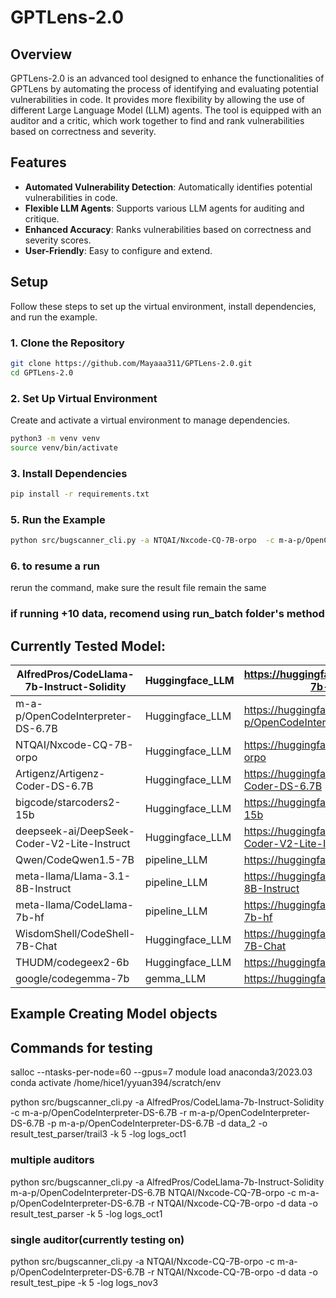 # GPTLens-2.0

## Overview

GPTLens-2.0 is an advanced tool designed to enhance the functionalities of GPTLens by automating the process of identifying and evaluating potential vulnerabilities in code. It provides more flexibility by allowing the use of different Large Language Model (LLM) agents. The tool is equipped with an auditor and a critic, which work together to find and rank vulnerabilities based on correctness and severity.

## Features

- **Automated Vulnerability Detection**: Automatically identifies potential vulnerabilities in code.
- **Flexible LLM Agents**: Supports various LLM agents for auditing and critique.
- **Enhanced Accuracy**: Ranks vulnerabilities based on correctness and severity scores.
- **User-Friendly**: Easy to configure and extend.

## Setup

Follow these steps to set up the virtual environment, install dependencies, and run the example.

### 1. Clone the Repository

```sh
git clone https://github.com/Mayaaa311/GPTLens-2.0.git
cd GPTLens-2.0
```
### 2. Set Up Virtual Environment
Create and activate a virtual environment to manage dependencies.

```sh
python3 -m venv venv
source venv/bin/activate
```

### 3. Install Dependencies

```sh
pip install -r requirements.txt
```


### 5. Run the Example

```sh
python src/bugscanner_cli.py -a NTQAI/Nxcode-CQ-7B-orpo  -c m-a-p/OpenCodeInterpreter-DS-6.7B -r NTQAI/Nxcode-CQ-7B-orpo -d data -o result_test_pipe -k 5 -log logs_nov3
```

### 6. to resume a run
rerun the command, make sure the result file remain the same
### if running +10 data, recomend using run_batch folder's method

## Currently Tested Model: 
| AlfredPros/CodeLlama-7b-Instruct-Solidity   | Huggingface_LLM | https://huggingface.co/AlfredPros/CodeLlama-7b-Instruct-Solidity   | 7B   |
|---------------------------------------------|-----------------|--------------------------------------------------------------------|------|
| m-a-p/OpenCodeInterpreter-DS-6.7B           | Huggingface_LLM | https://huggingface.co/m-a-p/OpenCodeInterpreter-DS-6.7B           | 6.7B |
| NTQAI/Nxcode-CQ-7B-orpo                     | Huggingface_LLM | https://huggingface.co/NTQAI/Nxcode-CQ-7B-orpo                     | 7B   |
| Artigenz/Artigenz-Coder-DS-6.7B             | Huggingface_LLM | https://huggingface.co/Artigenz/Artigenz-Coder-DS-6.7B             | 6.7B |
| bigcode/starcoders2-15b                     | Huggingface_LLM | https://huggingface.co/bigcode/starcoders2-15b                     | 15B  |
| deepseek-ai/DeepSeek-Coder-V2-Lite-Instruct | Huggingface_LLM | https://huggingface.co/deepseek-ai/DeepSeek-Coder-V2-Lite-Instruct | 16B  |
| Qwen/CodeQwen1.5-7B                         | pipeline_LLM    | https://huggingface.co/Qwen/CodeQwen1.5-7B                         | 7B   |
| meta-llama/Llama-3.1-8B-Instruct            | pipeline_LLM    | https://huggingface.co/meta-llama/Llama-3.1-8B-Instruct            | 8B   |
| meta-llama/CodeLlama-7b-hf                  | pipeline_LLM    | https://huggingface.co/meta-llama/CodeLlama-7b-hf                  | 7B   |
| WisdomShell/CodeShell-7B-Chat               | Huggingface_LLM | https://huggingface.co/WisdomShell/CodeShell-7B-Chat               | 7B   |
| THUDM/codegeex2-6b                          | Huggingface_LLM | https://huggingface.co/THUDM/codegeex2-6b                          | 6B   |
| google/codegemma-7b                         | gemma_LLM       | https://huggingface.co/google/codegemma-7b                         | 7B   |

## Example Creating Model objects


## Commands for testing
salloc --ntasks-per-node=60 --gpus=7
module load anaconda3/2023.03
conda activate /home/hice1/yyuan394/scratch/env

python src/bugscanner_cli.py -a  AlfredPros/CodeLlama-7b-Instruct-Solidity -c m-a-p/OpenCodeInterpreter-DS-6.7B -r m-a-p/OpenCodeInterpreter-DS-6.7B -p m-a-p/OpenCodeInterpreter-DS-6.7B -d data_2 -o result_test_parser/trail3 -k 5 -log logs_oct1

### multiple auditors
python src/bugscanner_cli.py -a AlfredPros/CodeLlama-7b-Instruct-Solidity m-a-p/OpenCodeInterpreter-DS-6.7B NTQAI/Nxcode-CQ-7B-orpo -c m-a-p/OpenCodeInterpreter-DS-6.7B -r NTQAI/Nxcode-CQ-7B-orpo -d data -o result_test_parser -k 5 -log logs_oct1

### single auditor(currently testing on)
python src/bugscanner_cli.py -a NTQAI/Nxcode-CQ-7B-orpo  -c m-a-p/OpenCodeInterpreter-DS-6.7B -r NTQAI/Nxcode-CQ-7B-orpo -d data -o result_test_pipe -k 5 -log logs_nov3


 <!-- m-a-p/OpenCodeInterpreter-DS-6.7B NTQAI/Nxcode-CQ-7B-orpo  -->